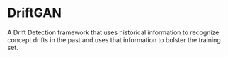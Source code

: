 # DriftGAN
A Drift Detection framework that uses historical information to recognize concept drifts in the past and uses that information to bolster the training set.

